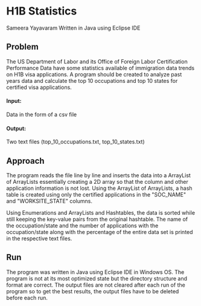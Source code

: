 # H1B Statistics
Sameera Yayavaram
Written in Java using Eclipse IDE

## Problem
The US Department of Labor and its Office of Foreign Labor Certification Performance Data have some statistics available of immigration data trends on H1B visa applications. A program should be created to analyze past years data and calculate the top 10 occupations and top 10 states for certified visa applications.

#### Input:
Data in the form of a csv file
#### Output:
Two text files (top_10_occupations.txt, top_10_states.txt)

## Approach
The program reads the file line by line and inserts the data into a ArrayList of ArrayLists essentially creating a 2D array so that the column and other application information is not lost. Using the ArrayList of ArrayLists, a hash table is created using only the certified applications in the "SOC_NAME" and "WORKSITE_STATE" columns. 

Using Enumerations and ArrayLists and Hashtables, the data is sorted while still keeping the key-value pairs from the original hashtable. The name of the occupation/state and the number of applications with the occupation/state along with the percentage of the entire data set is printed in the respective text files. 

## Run
The program was written in Java using Eclipse IDE in Windows OS. The program is not at its most optimized state but the directory structure and format are correct. The output files are not cleared after each run of the program so to get the best results, the output files have to be deleted before each run.
